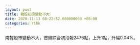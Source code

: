 ```yaml
---
layout: post
title: 韓股初段變動不大
date: 2020-11-13 08:22:52.000000000 +08:00
categories: rthk
---
```


南韓股市變動不大，首爾綜合初段報2476點，上升1點，升幅0.04%。
